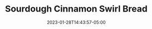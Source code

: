 ---
layout: recipe
date: 2023-01-28T14:43:57-05:00
title: "Sourdough Cinnamon Swirl Bread" 
image: 
imagecredit: 
YouTubeID: 
authorName: Charlotte Rutledge
authorURL: https://www.kingarthurbaking.com/author/charlotte-rutledge
sourceName: King Arthur Baking Company
sourceURL: https://www.kingarthurbaking.com/recipes/cinnamon-raisin-sourdough-bread-recipe
category: breakfast
cuisine: American
tags: 
  - sourdough
  - bread
yield: 1 loaf
prepTime: 25 minutes
cookTime: 40-45 minutes

ingredients:
- . **dough ingredients**
- 1/2 cup sourdough starter, fed or discard
- 3 c flour
- 2 1/2 tsp instant yeast
- 1 tbsp sugar
- 1 1/4 tsp salt
- 1 egg
- 5 tbsp butter, softened
- 2/3 c warm water
- . **filling ingredients**
- 1/4 c. sugar
- 1 1/2 tsp. cinnamon
- 2 tsp flour
- 1 egg, beaten with 1 tbsp water
- 1/2 c. raisins

directions:
- Combine all ingredients for the dough and knead until it is a soft, smooth dough.
- Let the dough rise for 1 1/2 to 2 hours, until nearly doubled.
- Towards the end of the rising, mix the dry ingredients for the filling (sugar, cinnamon, flour).
- Deflate the dough and roll out into a rectangle about 6" x 20".
- Brush thed ough with the egg and water mixture, then sprinkle evenly with filling and raisins, leaving one short edge bare for sealing the loaf.
- Roll the bread into a loaf; pinch the ends and seam closed. Place in a loaf pan and allow to rise for 1 hour.
- Towards the end of the rising time, preheat the oven to **350°F**.
- Bake for **40 to 45 minutes**; cover with aluminum foil after the first 15 minutes.
- After baking, if desired, brush the top surface with butter to give it a softer crust.
- Cool before slicing.
---